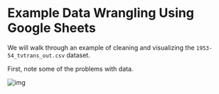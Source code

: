 # Example Data Wrangling Using Google Sheets

We will walk through an example of cleaning and visualizing the `1953-54_tvtrans_out.csv` dataset.

First, note some of the problems with data.

![img](https://i.imgur.com/Xw1Xm49.png)


